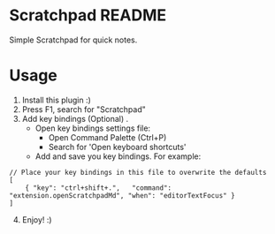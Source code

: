 # Scratchpad README

Simple Scratchpad for quick notes.

# Usage
1. Install this plugin :)
2. Press F1, search for "Scratchpad"
3. Add key bindings (Optional) .
    - Open key bindings settings file:
        + Open Command Palette (Ctrl+P)
        + Search for 'Open keyboard shortcuts'
    - Add and save you key bindings. For example:
```
// Place your key bindings in this file to overwrite the defaults
[
    { "key": "ctrl+shift+.",   "command": "extension.openScratchpadMd", "when": "editorTextFocus" }
]
```
4. Enjoy! :)
